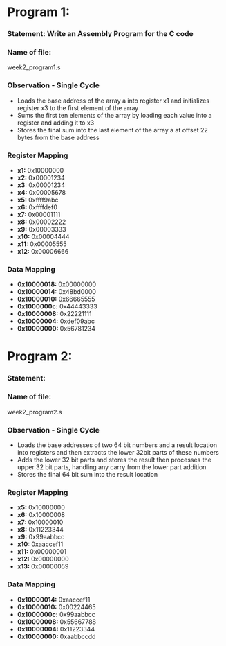 # Program 1: 
### Statement: Write an Assembly Program for the C code

### Name of file:
week2_program1.s

### Observation - Single Cycle
- Loads the base address of the array a into register x1 and initializes register x3 to the first element of the array
- Sums the first ten elements of the array by loading each value into a register and adding it to x3
- Stores the final sum into the last element of the array a at offset 22 bytes from the base address
 
### Register Mapping
- **x1:** 0x10000000
- **x2:** 0x00001234
- **x3:** 0x00001234
- **x4:** 0x00005678
- **x5:** 0xffff9abc
- **x6:** 0xffffdef0
- **x7:** 0x00001111
- **x8:** 0x00002222
- **x9:** 0x00003333
- **x10:** 0x00004444
- **x11:** 0x00005555
- **x12:** 0x00006666

### Data Mapping
- **0x10000018:** 0x00000000 
- **0x10000014:** 0x48bd0000
- **0x10000010:** 0x66665555
- **0x1000000c:** 0x44443333
- **0x10000008:** 0x22221111
- **0x10000004:** 0xdef09abc
- **0x10000000:** 0x56781234

# Program 2: 
### Statement: <Enter the program statement>

### Name of file:
week2_program2.s

### Observation - Single Cycle
- Loads the base addresses of two 64 bit numbers and a result location into registers and then extracts the lower 32bit parts of these numbers
- Adds the lower 32 bit parts and stores the result then processes the upper 32 bit parts, handling any carry from the lower part addition
- Stores the final 64 bit sum into the result location
 
### Register Mapping
- **x5:** 0x10000000
- **x6:** 0x10000008
- **x7:** 0x10000010
- **x8:** 0x11223344
- **x9:** 0x99aabbcc
- **x10:** 0xaaccef11
- **x11:** 0x00000001
- **x12:** 0x00000000
- **x13:** 0x00000059

### Data Mapping
- **0x10000014:** 0xaaccef11 
- **0x10000010:** 0x00224465
- **0x1000000c:** 0x99aabbcc
- **0x10000008:** 0x55667788
- **0x10000004:** 0x11223344
- **0x10000000:** 0xaabbccdd



